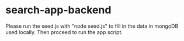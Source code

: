 # search-app-backend
Please run the seed.js with "node seed.js" to fill in the data in mongoDB used locally.
Then proceed to run the app script.
